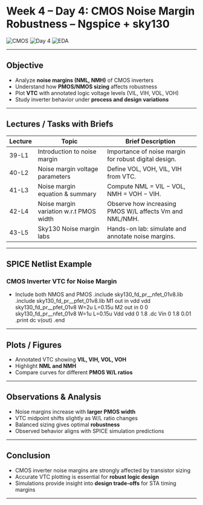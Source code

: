 #  Week 4 – Day 4: CMOS Noise Margin Robustness – Ngspice + sky130

![CMOS](https://img.shields.io/badge/CMOS-Circuit%20Design-blue?style=for-the-badge)
![Day 4](https://img.shields.io/badge/Day-4-orange?style=for-the-badge)
![EDA](https://img.shields.io/badge/EDA-Ngspice%20Sky130-brightgreen?style=for-the-badge)

---

##  Objective
- Analyze **noise margins (NML, NMH)** of CMOS inverters  
- Understand how **PMOS/NMOS sizing** affects robustness  
- Plot **VTC** with annotated logic voltage levels (VIL, VIH, VOL, VOH)  
- Study inverter behavior under **process and design variations**  

---

##  Lectures / Tasks with Briefs
| Lecture | Topic | Brief Description |
|---------|------|-----------------|
| 39-L1 | Introduction to noise margin | Importance of noise margin for robust digital design. |
| 40-L2 | Noise margin voltage parameters | Define VOL, VOH, VIL, VIH from VTC. |
| 41-L3 | Noise margin equation & summary | Compute NML = VIL − VOL, NMH = VOH − VIH. |
| 42-L4 | Noise margin variation w.r.t PMOS width | Observe how increasing PMOS W/L affects Vm and NML/NMH. |
| 43-L5 | Sky130 Noise margin labs | Hands-on lab: simulate and annotate noise margins. |

---

##  SPICE Netlist Example

### CMOS Inverter VTC for Noise Margin
* Include both NMOS and PMOS
.include sky130_fd_pr__nfet_01v8.lib
.include sky130_fd_pr__pfet_01v8.lib
M1 out in vdd vdd sky130_fd_pr__pfet_01v8 W=2u L=0.15u
M2 out in 0 0 sky130_fd_pr__nfet_01v8 W=1u L=0.15u
Vdd vdd 0 1.8
.dc Vin 0 1.8 0.01
.print dc v(out)
.end

---

##  Plots / Figures
- Annotated VTC showing **VIL, VIH, VOL, VOH**  
- Highlight **NML and NMH**  
- Compare curves for different **PMOS W/L ratios**  

---

##  Observations & Analysis
- Noise margins increase with **larger PMOS width**  
- VTC midpoint shifts slightly as W/L ratio changes  
- Balanced sizing gives optimal **robustness**  
- Observed behavior aligns with SPICE simulation predictions  

---

##  Conclusion
- CMOS inverter noise margins are strongly affected by transistor sizing  
- Accurate VTC plotting is essential for **robust logic design**  
- Simulations provide insight into **design trade-offs** for STA timing margins  

---

